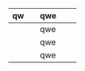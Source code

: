 | qw |   | qwe |   |   |
|----|---|-----|---|---|
|    |   | qwe |   |   |
|    |   | qwe |   |   |
|    |   | qwe |   |   |
